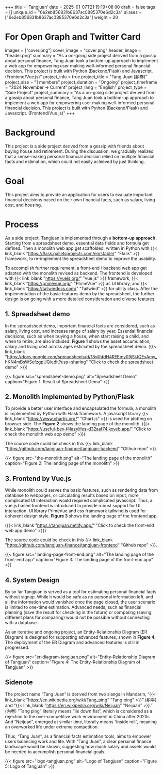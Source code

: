 +++
title = 'Tangjuan'
date = 2025-01-07T21:19:19+08:00
draft = false
tags = []
unique_id = "6e2eb856831b8637ac0885370e6d2c3a"
aliases = ["6e2eb856831b8637ac0885370e6d2c3a"]
weight = 20
# For Open Graph and Twitter Card
images = ["cover.png"]
cover_image = "cover.png"
header_image = "header.png"
summary = "As a on-going side project derived from a gossip about personal finance, Tang Juan took a bottom-up approach to implement a web app for empowering user making well-informed personal financial decision. This project is built with Python (Backend/Flask) and Javascript. (Frontend/Vue.js)"
project_info = true
project_title = "Tang Juan (躺卷)"
project_size = "1 members"
project_duration = "Ongoing"
project_timeframe = "2024 November → Current"
project_lang = "English"
project_type = "Side Project"
project_summary = "As a on-going side project derived from a gossip about personal finance, Tang Juan took a bottom-up approach to implement a web app for empowering user making well-informed personal financial decision. This project is built with Python (Backend/Flask) and Javascript. (Frontend/Vue.js)"
+++
# Background

This project is a side project derived from a gossip with friends about buying house and retirement. During the discussion, we gradually realized that a sense-making personal financial decision relied on multiple financial facts and estimation, which could not easily achieved by just thinking.

# Goal

This project aims to provide an application for users to evaluate important financial decisions based on their own financial facts, such as salary, living cost, and housing.

# Process

As a side project, Tangjuan is implemented through a **bottom-up approach.** Starting from a spreadsheet demo, essential data fields and formula get defined. Then a monolith web app get scaffolded, written in Python with {{< link_blank "https://flask.palletsprojects.com/en/stable/" "Flask" >}} framework, to re-implement the spreadsheet demo to improve the usability.

To accomplish further requirement, a front-end / backend web app get adapted with the monolith revised as backend. The frontend is developed with {{< link_blank "https://vuejs.org/" "vue.js" >}} framework, {{< link_blank "https://primevue.org/" "PrimeVue" >}} as UI library, and {{< link_blank "https://tailwindcss.com/" "Tailwind" >}} for utility class. After the implementation of the basic features demo by the spreadsheet, the further design is on going with a more detailed consideration and diverse features.

## 1. Spreadsheet demo

In the spreadsheet demo, important financial facts are considered, such as salary, living cost, and increase range of salary by year. Essential financial decisions, such as when buying a house, when start raising a child, and when to retire, are also included. **Figure 1** shows the asset accumulation, salary and living cost across ages estimated by the spreadsheet demo. ({{< link_blank "https://docs.google.com/spreadsheets/d/18yllhfdH4REEmy09jSiJQExAmy_hKN4mBsWSefzgpUQ/edit?usp=sharing" "Click to check the spreadsheet demo" >}})


{{< figure src="spreadsheet-demo.png" alt="Spreadsheet Demo" caption="Figure 1: Result of Spreadsheet Demo" >}}

## 2. Monolith implemented by Python/Flask
To provide a better user interface and encapsulated the formula, a monolith is implemented by Python with Flask framework. A javascript library {{< link_blank "https://www.chartjs.org/" "Chart.js" >}} is used for plotting on browser side. The **Figure 2** shows the landing page of the monolith. ({{< link_blank "https://useful-bev-f4lazylifes-d32aaf74.koyeb.app/" "Click to check the monolith web app demo" >}})

The source code could be check in this {{< link_blank "https://github.com/tangjuan-finance/tangjuan-backend" "Github repo" >}}.


{{< figure src="the-monolith.png" alt="The landing page of the monolith" caption="Figure 2: The landing page of the monolith" >}}

## 3. Frontend by Vue.js

While monolith could serves the basic features, such as rendering data from database to webpages, or calculating results based on input, more complicated UI interaction would required complicated javascript. Thus, a vue.js based frontend is introduced to provide robust support for UI interaction. UI library PrimeVue and css framework tailwind is used for coherent design style. **Figure 3** shows the landing page of the frontend app.

({{< link_blank "https://tangjuan.netlify.app/" "Click to check the front-end web app demo" >}})

The source code could be check in this {{< link_blank "https://github.com/tangjuan-finance/tangjuan-frontend" "Github repo" >}}.


{{< figure src="landing-page-front-end.png" alt="The landing page of the front-end app" caption="Figure 3: The landing page of the front-end app" >}}

## 4. System Design

By so far Tangjuan is served as a tool for estimating personal financial facts without signup. While it would be safe as no personal information left, and all the information would vanished once the page closed, the user scenario is limited to one-time estimation. Advanced needs, such as financial planning (save the result for checking in the future) or comparing (saving different plans for comparing) would not be possible without connecting with a database.

As an iterative and ongoing project, an Entity-Relationship Diagram (ER Diagram) is designed for supporting advanced features, shown in **Figure 4.** The deployment of the ER Diagram and advanced features is still in progressed.


{{< figure src="er-diagram-tangjuan.png" alt="Entity-Relationship Diagram of Tangjuan" caption="Figure 4: The Entity-Relationship Diagram of Tangjuan" >}}

## Sidenote

The project name “Tang Juan” is derived from two slangs in Mandarin, “{{< link_blank "https://en.wikipedia.org/wiki/Tang_ping" "Tang ping" >}}” (躺平) and "{{< link_blank "https://en.wikipedia.org/wiki/Neijuan" "Neijuan" >}}.” (内卷) “Tang ping” literally means “lie down flat”, which is considered as a rejection to the over-competitive work environment in China after 2020s. And “Neijuan”, emerged at similar time, literally means “inside roll”, meaning an overworked life under extreme competition.

Thus, “Tang Juan”, as a financial facts estimation tools, aims to empower users balancing work and life. With “Tang Juan”, a clear personal finance landscape would be shown, suggesting how much salary and assets would be needed to accomplish personal financial goals.

{{< figure src="logo-tangjuan.png" alt="Logo of Tangjuan" caption="Figure 5: Logo of Tangjuan" >}}
